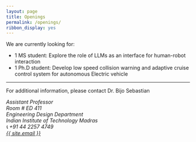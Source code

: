 ```yaml
---
layout: page
title: Openings
permalink: /openings/
ribbon_display: yes
---
```


We are currently looking for:
- 1 MS student: Explore the role of LLMs as an interface for human-robot interaction
- 1 Ph.D student: Develop low speed collision warning and adaptive cruise control system for autonomous Electric vehicle 

----

For additional information, please contact Dr. Bijo Sebastian
<address>
Assistant Professor <br>
Room # ED 411 <br>
Engineering Design Department <br>
Indian Institute of Technology Madras <br>
<span>&#128222;</span> +91 44 2257 4749 <br>
<a class="u-email" href="mailto:{{ site.email }}">{{ site.email }}</a> <br>
</address> 
